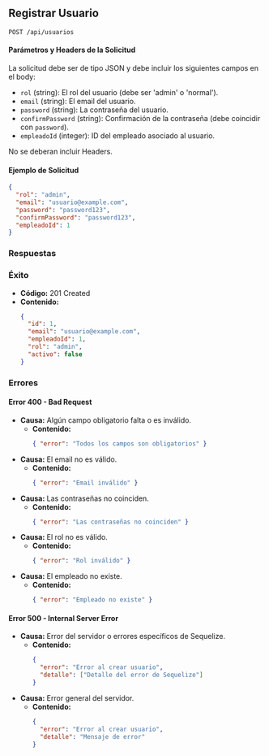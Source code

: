 ## Registrar Usuario

```http
POST /api/usuarios
```

#### Parámetros y Headers de la Solicitud

La solicitud debe ser de tipo JSON y debe incluir los siguientes campos en el body:

- `rol` (string): El rol del usuario (debe ser 'admin' o 'normal').
- `email` (string): El email del usuario.
- `password` (string): La contraseña del usuario.
- `confirmPassword` (string): Confirmación de la contraseña (debe coincidir con `password`).
- `empleadoId` (integer): ID del empleado asociado al usuario.

No se deberan incluir Headers.

#### Ejemplo de Solicitud

```json
{
  "rol": "admin",
  "email": "usuario@example.com",
  "password": "password123",
  "confirmPassword": "password123",
  "empleadoId": 1
}
```

### Respuestas

### Éxito

- **Código:** 201 Created
- **Contenido:**
  ```json
  {
    "id": 1,
    "email": "usuario@example.com",
    "empleadoId": 1,
    "rol": "admin",
    "activo": false
  }
  ```

### Errores

#### Error 400 - Bad Request

- **Causa:** Algún campo obligatorio falta o es inválido.
  - **Contenido:**
    ```json
    { "error": "Todos los campos son obligatorios" }
    ```
- **Causa:** El email no es válido.
  - **Contenido:**
    ```json
    { "error": "Email inválido" }
    ```
- **Causa:** Las contraseñas no coinciden.
  - **Contenido:**
    ```json
    { "error": "Las contraseñas no coinciden" }
    ```
- **Causa:** El rol no es válido.
  - **Contenido:**
    ```json
    { "error": "Rol inválido" }
    ```
- **Causa:** El empleado no existe.
  - **Contenido:**
    ```json
    { "error": "Empleado no existe" }
    ```

#### Error 500 - Internal Server Error

- **Causa:** Error del servidor o errores específicos de Sequelize.
  - **Contenido:**
    ```json
    {
      "error": "Error al crear usuario",
      "detalle": ["Detalle del error de Sequelize"]
    }
    ```
- **Causa:** Error general del servidor.
  - **Contenido:**
    ```json
    {
      "error": "Error al crear usuario",
      "detalle": "Mensaje de error"
    }
    ```
